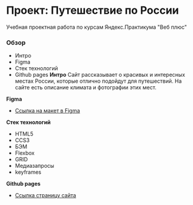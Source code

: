 # Проект: Путешествие по России
Учебная проектная работа по курсам Яндекс.Практикума "Веб плюс"
### Обзор
* Интро
* Figma
* Стек технологий
* Github pages
**Интро**
Сайт рассказывает о красивых и интересных местах России, которые отлично подойдут для путешествий. На сайте есть описание климата и фотографии этих мест.


**Figma**

* [Ссылка на макет в Figma](https://www.figma.com/file/5S2WSbEFL6awjVWJ0NWL8Q/Sprint-3_-Russia-_-desktop-mobile?node-id=28503%3A0)

**Стек технологий**
* HTML5
* CCS3
* БЭМ 
* Flexbox
* GRID
* Медиазапросы
* keyframes

**Github pages**

* [Ссылка страницу сайта](https://danila4191.github.io/Russian-travel/)
